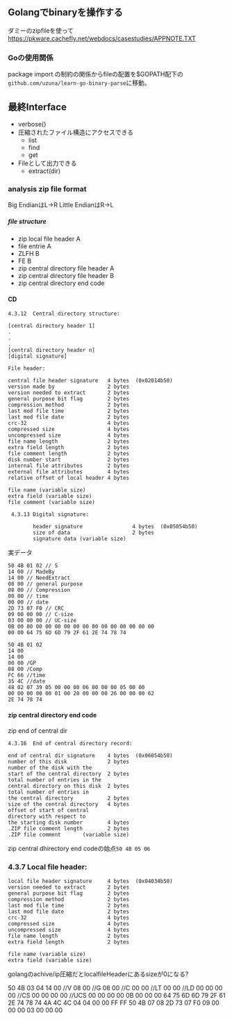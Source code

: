 ## Golangでbinaryを操作する

ダミーのzipfileを使って
https://pkware.cachefly.net/webdocs/casestudies/APPNOTE.TXT

### Goの使用関係

package import の制約の関係からfileの配置を$GOPATH配下の`github.com/uzuna/learn-go-binary-parse`に移動。


## 最終Interface

- verbose()
- 圧縮されたファイル構造にアクセスできる
    + list
    + find
    + get
- Fileとして出力できる
    + extract(dir)


### analysis zip file format

Big EndianはL->R
Little EndianはR->L


##### file structure

- zip local file header A
- file entrie A
- ZLFH B
- FE B
- zip central directory file header A
- zip central directory file header B
- zip central directory end code

#### CD

```
4.3.12  Central directory structure:

[central directory header 1]
.
.
. 
[central directory header n]
[digital signature] 

File header:

central file header signature   4 bytes  (0x02014b50)
version made by                 2 bytes
version needed to extract       2 bytes
general purpose bit flag        2 bytes
compression method              2 bytes
last mod file time              2 bytes
last mod file date              2 bytes
crc-32                          4 bytes
compressed size                 4 bytes
uncompressed size               4 bytes
file name length                2 bytes
extra field length              2 bytes
file comment length             2 bytes
disk number start               2 bytes
internal file attributes        2 bytes
external file attributes        4 bytes
relative offset of local header 4 bytes

file name (variable size)
extra field (variable size)
file comment (variable size)

 4.3.13 Digital signature:

        header signature                4 bytes  (0x05054b50)
        size of data                    2 bytes
        signature data (variable size)
```

実データ 

```
50 4B 01 02 // S
14 00 // MadeBy
14 00 // NeedExtract
08 00 // general purpose
08 00 // Compression
00 00 // time
00 00 // date
2D 73 07 F0 // CRC
09 00 00 00 // C-size
03 00 00 00 // UC-size
0B 00 00 00 00 00 00 00 00 00 00 00 00 00 00 00
00 00 64 75 6D 6D 79 2F 61 2E 74 78 74 
```


```
50 4B 01 02 
14 00 
14 00 
00 00 /GP
08 00 /Comp
FC 66 //time
35 4C //date
48 02 07 39 05 00 00 00 06 00 00 00 05 00 00
00 00 00 00 00 01 00 20 00 00 00 26 00 00 00 62
2E 74 78 74
```

#### zip central directory end code

zip end of central dir 
```
4.3.16  End of central directory record:

end of central dir signature    4 bytes  (0x06054b50)
number of this disk             2 bytes
number of the disk with the
start of the central directory  2 bytes
total number of entries in the
central directory on this disk  2 bytes
total number of entries in
the central directory           2 bytes
size of the central directory   4 bytes
offset of start of central
directory with respect to
the starting disk number        4 bytes
.ZIP file comment length        2 bytes
.ZIP file comment       (variable size)
```

zip central dhirectory end codeの始点`50 4B 05 06`


### 4.3.7  Local file header:

```
local file header signature     4 bytes  (0x04034b50)
version needed to extract       2 bytes
general purpose bit flag        2 bytes
compression method              2 bytes
last mod file time              2 bytes
last mod file date              2 bytes
crc-32                          4 bytes
compressed size                 4 bytes
uncompressed size               4 bytes
file name length                2 bytes
extra field length              2 bytes

file name (variable size)
extra field (variable size)
```

golangのachive/ip圧縮だとlocalfileHeaderにあるsizeが0になる?

50 4B 03 04
14 00 //V
08 00 //G
08 00 //C
00 00 //LT
00 00 //LD
00 00 00 00 //CS 
00 00 00 00 //UCS
00 00 00 00 
0B 00 00 00 64 75
6D 6D 79 2F 61 2E 74 78 74 4A 4C 4C 04 04 00 00
FF FF 50 4B 07 08 2D 73 07 F0 09 00 00 00 03 00
00 00 